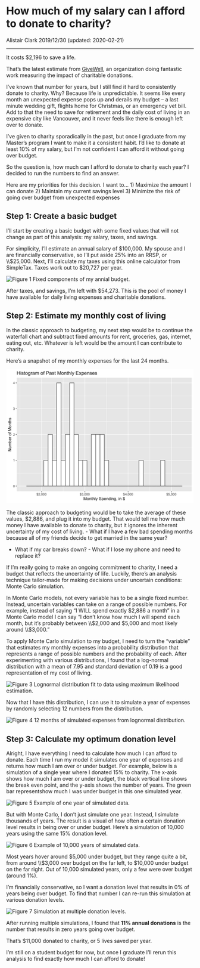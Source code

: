 How much of my salary can I afford to donate to charity?
================
Alistair Clark
2019/12/30 (updated: 2020-02-21)

-----

It costs $2,196 to save a life.

That’s the latest estimate from
[GiveWell](https://www.givewell.org/giving101#footnote1_1dmjnp5), an
organization doing fantastic work measuring the impact of charitable
donations.

I’ve known that number for years, but I still find it hard to
consistently donate to charity. Why? Because life is unpredictable. It
seems like every month an unexpected expense pops up and derails my
budget – a last minute wedding gift, flights home for Christmas, or an
emergency vet bill. Add to that the need to save for retirement and the
daily cost of living in an expensive city like Vancouver, and it never
feels like there is enough left over to donate.

I’ve given to charity sporadically in the past, but once I graduate from
my Master’s program I want to make it a consistent habit. I’d like to
donate at least 10% of my salary, but I’m not confident I can afford it
without going over budget.

So the question is, how much can I afford to donate to charity each
year? I decided to run the numbers to find an answer.

Here are my priorities for this decision. I want to… 1) Maximize the
amount I can donate 2) Maintain my current savings level 3) Minimize the
risk of going over budget from unexpected expenses

## Step 1: Create a basic budget

I’ll start by creating a basic budget with some fixed values that will
not change as part of this analysis: my salary, taxes, and savings.

For simplicity, I’ll estimate an annual salary of $100,000. My spouse
and I are financially conservative, so I’ll put aside 25% into an RRSP,
or \\$25,000. Next, I’ll calculate my taxes using this online calculator
from SimpleTax. Taxes work out to $20,727 per year.

![Figure 1 Fixed components of my annial
budget.](../figs/budget_waterfall.png)

After taxes, and savings, I’m left with $54,273. This is the pool of
money I have available for daily living expenses and charitable
donations.

## Step 2: Estimate my monthly cost of living

In the classic approach to budgeting, my next step would be to continue
the waterfall chart and subtract fixed amounts for rent, groceries, gas,
internet, eating out, etc. Whatever is left would be the amount I can
contribute to charity.

Here’s a snapshot of my monthly expenses for the last 24 months.

![Figure 2 Histogram of past expenses.](../figs/histogram.png)

The classic approach to budgeting would be to take the average of these
values, $2,886, and plug it into my budget. That would tell me how much
money I have available to donate to charity, but it ignores the inherent
uncertainty of my cost of living. - What if I have a few bad spending
months because all of my friends decide to get married in the same year?
- What if my car breaks down? - What if I lose my phone and need to
replace it?

If I’m really going to make an ongoing commitment to charity, I need a
budget that reflects the uncertainty of life. Luckily, there’s an
analysis technique tailor-made for making decisions under uncertain
conditions: Monte Carlo simulation.

In Monte Carlo models, not every variable has to be a single fixed
number. Instead, uncertain variables can take on a range of possible
numbers. For example, instead of saying “I WILL spend exactly $2,886 a
month” in a Monte Carlo model I can say “I don’t know how much I will
spend each month, but it’s probably between \\$2,000 and $5,000 and most
likely around \\$3,000.”

To apply Monte Carlo simulation to my budget, I need to turn the
“variable” that estimates my monthly expenses into a probability
distribution that represents a range of possible numbers and the
probability of each. After experimenting with various distributions, I
found that a log-normal distribution with a mean of 7.95 and standard
deviation of 0.19 is a good representation of my cost of living.

![Figure 3 Lognormal distribution fit to data using maximum likelihood
estimation.](../figs/distribution.png)

Now that I have this distribution, I can use it to simulate a year of
expenses by randomly selecting 12 numbers from the distribution.

![Figure 4 12 months of simulated expenses from lognormal
distribution.](../figs/simulation.png)

## Step 3: Calculate my optimum donation level

Alright, I have everything I need to calculate how much I can afford to
donate. Each time I run my model it simulates one year of expenses and
returns how much I am over or under budget. For example, below is a
simulation of a single year where I donated 15% to charity. The x-axis
shows how much I am over or under budget, the black vertical line shows
the break even point, and the y-axis shows the number of years. The
green bar representshow much I was under budget in this one simulated
year.

![Figure 5 Example of one year of simulated
data.](../figs/sim_one-year.png)

But with Monte Carlo, I don’t just simulate one year. Instead, I
simulate thousands of years. The result is a visual of how often a
certain donation level results in being over or under budget. Here’s a
simulation of 10,000 years using the same 15% donation level.

![Figure 6 Example of 10,000 years of simulated
data.](../figs/sim_full.png)

Most years hover around $5,000 under budget, but they range quite a bit,
from around \\$3,000 over budget on the far left, to $10,000 under
budget on the far right. Out of 10,000 simulated years, only a few were
over budget (around 1%).

I’m financially conservative, so I want a donation level that results in
0% of years being over budget. To find that number I can re-run this
simulation at various donation levels.

![Figure 7 Simulation at multiple donation
levels.](../figs/sim_facet.png)

After running multiple simulations, I found that **11% annual
donations** is the number that results in zero years going over budget.

That’s $11,000 donated to charity, or 5 lives saved per year.

I’m still on a student budget for now, but once I graduate I’ll rerun
this analysis to find exactly how much I can afford to donate\!
